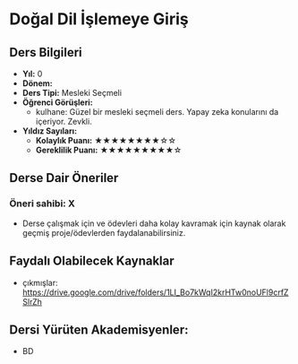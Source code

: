 # Doğal Dil İşlemeye Giriş

## Ders Bilgileri

- **Yıl:** 0
- **Dönem:** 
- **Ders Tipi:** Mesleki Seçmeli
- **Öğrenci Görüşleri:**
  - kulhane: Güzel bir mesleki seçmeli ders. Yapay zeka konularını da içeriyor. Zevkli.
- **Yıldız Sayıları:**
  - **Kolaylık Puanı:** ★★★★★★★★☆☆
  - **Gereklilik Puanı:** ★★★★★★★★★☆

## Derse Dair Öneriler

### Öneri sahibi: X
- Derse çalışmak için ve ödevleri daha kolay kavramak için kaynak olarak geçmiş proje/ödevlerden faydalanabilirsiniz.

## Faydalı Olabilecek Kaynaklar

- çıkmışlar: https://drive.google.com/drive/folders/1LI_Bo7kWqI2krHTw0noUFl9crfZSlrZh

## Dersi Yürüten Akademisyenler:
- BD
